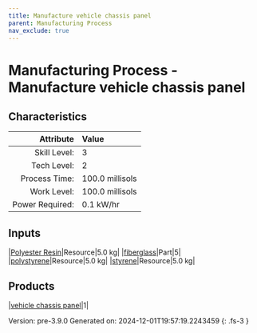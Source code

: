 ```yaml
---
title: Manufacture vehicle chassis panel
parent: Manufacturing Process
nav_exclude: true
---
```

# Manufacturing Process - Manufacture vehicle chassis panel


## Characteristics

| Attribute      | Value |
|--------:|:------|
|Skill Level:|3|
|Tech Level:|2|
|Process Time:|100.0 millisols|
|Work Level:|100.0 millisols|
|Power Required:|0.1 kW/hr|

## Inputs

|[Polyester Resin](../resource/polyester-resin.html)|Resource|5.0 kg|
|[fiberglass](../part/fiberglass.html)|Part|5|
|[polystyrene](../resource/polystyrene.html)|Resource|5.0 kg|
|[styrene](../resource/styrene.html)|Resource|5.0 kg|

## Products

|[vehicle chassis panel](../part/vehicle-chassis-panel.html)|1|


Version: pre-3.9.0 Generated on: 2024-12-01T19:57:19.2243459
{: .fs-3 }

